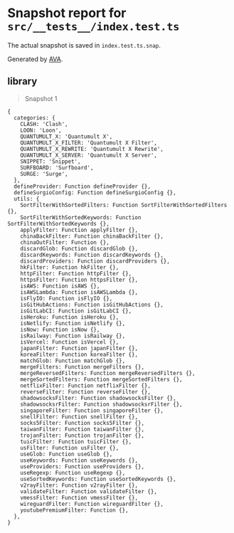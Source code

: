 # Snapshot report for `src/__tests__/index.test.ts`

The actual snapshot is saved in `index.test.ts.snap`.

Generated by [AVA](https://avajs.dev).

## library

> Snapshot 1

    {
      categories: {
        CLASH: 'Clash',
        LOON: 'Loon',
        QUANTUMULT_X: 'Quantumult X',
        QUANTUMULT_X_FILTER: 'Quantumult X Filter',
        QUANTUMULT_X_REWRITE: 'Quantumult X Rewrite',
        QUANTUMULT_X_SERVER: 'Quantumult X Server',
        SNIPPET: 'Snippet',
        SURFBOARD: 'Surfboard',
        SURGE: 'Surge',
      },
      defineProvider: Function defineProvider {},
      defineSurgioConfig: Function defineSurgioConfig {},
      utils: {
        SortFilterWithSortedFilters: Function SortFilterWithSortedFilters {},
        SortFilterWithSortedKeywords: Function SortFilterWithSortedKeywords {},
        applyFilter: Function applyFilter {},
        chinaBackFilter: Function chinaBackFilter {},
        chinaOutFilter: Function {},
        discardGlob: Function discardGlob {},
        discardKeywords: Function discardKeywords {},
        discardProviders: Function discardProviders {},
        hkFilter: Function hkFilter {},
        httpFilter: Function httpFilter {},
        httpsFilter: Function httpsFilter {},
        isAWS: Function isAWS {},
        isAWSLambda: Function isAWSLambda {},
        isFlyIO: Function isFlyIO {},
        isGitHubActions: Function isGitHubActions {},
        isGitLabCI: Function isGitLabCI {},
        isHeroku: Function isHeroku {},
        isNetlify: Function isNetlify {},
        isNow: Function isNow {},
        isRailway: Function isRailway {},
        isVercel: Function isVercel {},
        japanFilter: Function japanFilter {},
        koreaFilter: Function koreaFilter {},
        matchGlob: Function matchGlob {},
        mergeFilters: Function mergeFilters {},
        mergeReversedFilters: Function mergeReversedFilters {},
        mergeSortedFilters: Function mergeSortedFilters {},
        netflixFilter: Function netflixFilter {},
        reverseFilter: Function reverseFilter {},
        shadowsocksFilter: Function shadowsocksFilter {},
        shadowsocksrFilter: Function shadowsocksrFilter {},
        singaporeFilter: Function singaporeFilter {},
        snellFilter: Function snellFilter {},
        socks5Filter: Function socks5Filter {},
        taiwanFilter: Function taiwanFilter {},
        trojanFilter: Function trojanFilter {},
        tuicFilter: Function tuicFilter {},
        usFilter: Function usFilter {},
        useGlob: Function useGlob {},
        useKeywords: Function useKeywords {},
        useProviders: Function useProviders {},
        useRegexp: Function useRegexp {},
        useSortedKeywords: Function useSortedKeywords {},
        v2rayFilter: Function v2rayFilter {},
        validateFilter: Function validateFilter {},
        vmessFilter: Function vmessFilter {},
        wireguardFilter: Function wireguardFilter {},
        youtubePremiumFilter: Function {},
      },
    }
